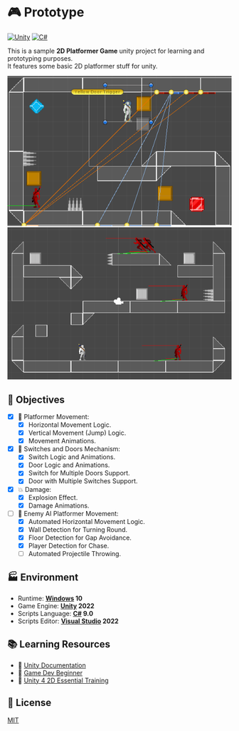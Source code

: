 # 🎮 Prototype 

[![Unity](https://img.shields.io/badge/Unity-2022.1.10f1-blue?logo=unity)](https://github.com/topics/unity)
[![C#](https://img.shields.io/badge/C%23-9.0-blue?logo=c-sharp)](https://github.com/topics/csharp)

This is a sample **2D Platformer Game** unity project for learning and prototyping purposes.<br />
It features some basic 2D platformer stuff for unity.

![Screenshot1](./Screenshot1.gif)
![Screenshot2](./Screenshot2.gif)

## 🎯 Objectives

- [x] 🏃 Platformer Movement:
    - [x] Horizontal Movement Logic.
    - [x] Vertical Movement (Jump) Logic.
    - [x] Movement Animations.
- [x] 🚪 Switches and Doors Mechanism:
    - [x] Switch Logic and Animations.
    - [x] Door Logic and Animations.
    - [x] Switch for Multiple Doors Support.
    - [x] Door with Multiple Switches Support.
- [x] 💥 Damage:
    - [x] Explosion Effect.
    - [x] Damage Animations.
- [ ] 🤖 Enemy AI Platformer Movement:
    - [x] Automated Horizontal Movement Logic.
    - [x] Wall Detection for Turning Round.
    - [x] Floor Detection for Gap Avoidance.
    - [x] Player Detection for Chase.
    - [ ] Automated Projectile Throwing.

## 🏭 Environment

- Runtime: **[Windows](https://www.microsoft.com/en-us/windows) 10**
- Game Engine: **[Unity](https://unity.com) 2022**
- Scripts Language: **[C#](https://github.com/dotnet/csharplang) 9.0**
- Scripts Editor: **[Visual Studio](https://visualstudio.microsoft.com) 2022**

## 📚 Learning Resources

- 📕 [Unity Documentation](https://docs.unity.com)
- 📼 [Game Dev Beginner](https://www.youtube.com/@GameDevBeginner/videos)
- 📼 [Unity 4 2D Essential Training](https://www.linkedin.com/learning/unity-4-2d-essential-training)

## 📄 License
[MIT](./LICENSE)